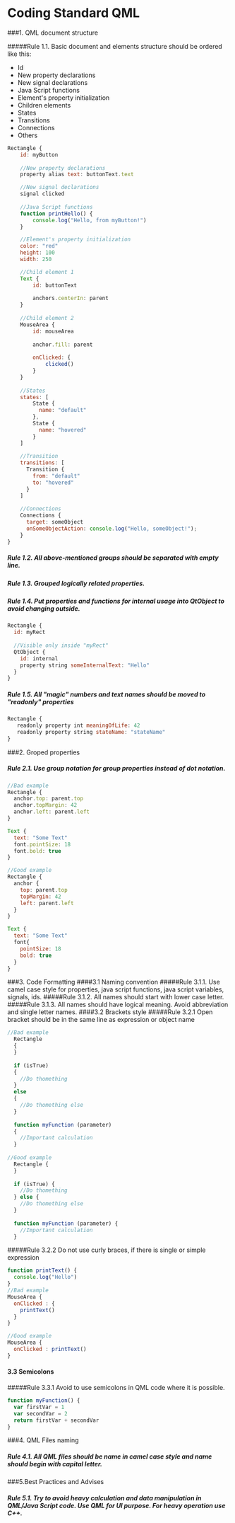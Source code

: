 # Coding Standard QML

###1. QML document structure

#####Rule 1.1. Basic document and elements structure should be ordered like this:
* Id
* New property declarations
* New signal declarations
* Java Script functions
* Element's property initialization
* Children elements
* States
* Transitions
* Connections
* Others

``` js
Rectangle {
    id: myButton                                               
    
    //New property declarations
    property alias text: buttonText.text

    //New signal declarations
    signal clicked
    
    //Java Script functions
    function printHello() {
        console.log("Hello, from myButton!")
    }

    //Element's property initialization
    color: "red"
    height: 100
    width: 250

    //Child element 1
    Text {                                             
        id: buttonText
        
        anchors.centerIn: parent
    }
    
    //Child element 2
    MouseArea {
        id: mouseArea
        
        anchor.fill: parent
        
        onClicked: {
            clicked()
        }
    }
    
    //States
    states: [
        State {
          name: "default"
        },
        State {
          name: "hovered"
        }
    ]
    
    //Transition
    transitions: [
      Transition {
        from: "default"
        to: "hovered"
      }
    ]
    
    //Connections
    Connections {
      target: someObject
      onSomeObjectAction: console.log("Hello, someObject!");
    }
}
```

##### Rule 1.2. All above-mentioned groups should be separated with empty line.
##### Rule 1.3. Grouped logically related properties.
##### Rule 1.4. Put properties and functions for internal usage into QtObject to avoid changing outside.
``` js
Rectangle {
  id: myRect
  
  //Visible only inside "myRect"
  QtObject {
    id: internal
    property string someInternalText: "Hello"
  }
}
```
##### Rule 1.5. All "magic" numbers and text names should be moved to "readonly" properties
```js
Rectangle {
   readonly property int meaningOfLife: 42
   readonly property string stateName: "stateName"
}
```
###2. Groped properties
##### Rule 2.1. Use group notation for group properties instead of dot notation.

``` js
//Bad example
Rectangle {
  anchor.top: parent.top
  anchor.topMargin: 42
  anchor.left: parent.left
}

Text {
  text: "Some Text"  
  font.pointSize: 18
  font.bold: true
}

//Good example
Rectangle {
  anchor {
    top: parent.top
    topMargin: 42
    left: parent.left
  }
}

Text {
  text: "Some Text"  
  font{
    pointSize: 18
    bold: true
  }
}
```
###3. Code Formatting
####3.1 Naming convention
#####Rule 3.1.1. Use camel case style for properties, java script functions, java script variables, signals, ids.
#####Rule 3.1.2. All names should start with lower case letter.
#####Rule 3.1.3. All names should have logical meaning. Avoid abbreviation and single letter names.
####3.2 Brackets style
#####Rule 3.2.1 Open bracket should be in the same line as expression or object name
``` js
//Bad example
  Rectangle
  {
  }
  
  if (isTrue) 
  {
    //Do thomething
  }
  else
  {
    //Do thomething else
  }
  
  function myFunction (parameter) 
  {
    //Important calculation
  }
  
//Good example
  Rectangle {
  }
  
  if (isTrue) {
    //Do thomething
  } else {
    //Do thomething else
  }
  
  function myFunction (parameter) {
    //Important calculation
  }
```
#####Rule 3.2.2 Do not use curly braces, if there is single or simple expression
``` js
function printText() {
  console.log("Hello")
}
//Bad example
MouseArea {
  onClicked : {
    printText()
  }
}

//Good example
MouseArea {
  onClicked : printText()
}
```
#### 3.3 Semicolons
#####Rule 3.3.1 Avoid to use semicolons in QML code where it is possible.
```js
function myFunction() {
  var firstVar = 1
  var secondVar = 2
  return firstVar + secondVar
}
```
###4. QML Files naming
##### Rule 4.1. All QML files should be name in camel case style and name should begin with capital letter.

###5.Best Practices and Advises
##### Rule 5.1. Try to avoid heavy calculation and data manipulation in QML/Java Script code. Use QML for UI purpose. For heavy operation use C++.